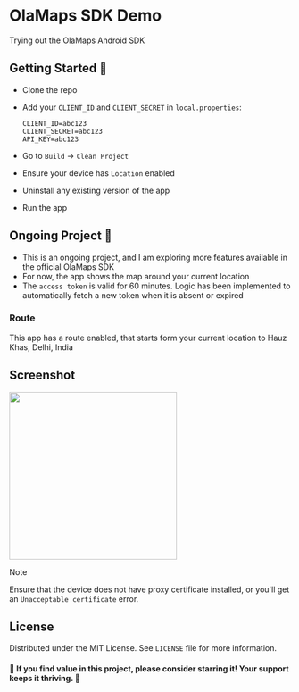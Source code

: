 # OlaMaps SDK Demo

Trying out the OlaMaps Android SDK

## Getting Started 👣

- Clone the repo
- Add your `CLIENT_ID` and `CLIENT_SECRET` in `local.properties`:
  
  ```
  CLIENT_ID=abc123
  CLIENT_SECRET=abc123
  API_KEY=abc123
  ```
- Go to `Build` -> `Clean Project`
- Ensure your device has `Location` enabled
- Uninstall any existing version of the app
- Run the app

## Ongoing Project 🚧

- This is an ongoing project, and I am exploring more features available in the official OlaMaps SDK
- For now, the app shows the map around your current location
- The `access token` is valid for 60 minutes. Logic has been implemented to automatically fetch a new token when it is absent or expired

### Route
This app has a route enabled, that starts form your current location to Hauz Khas, Delhi, India

## Screenshot
<img src="https://github.com/user-attachments/assets/08211fb0-9838-49a6-a5bc-cea02f77ef9f" width="300">

> [!NOTE]  
> Ensure that the device does not have proxy certificate installed, or you'll get an `Unacceptable certificate` error.

## License

Distributed under the MIT License. See `LICENSE` file for more information.

#### 🌟 If you find value in this project, please consider starring it! Your support keeps it thriving. 🚀
